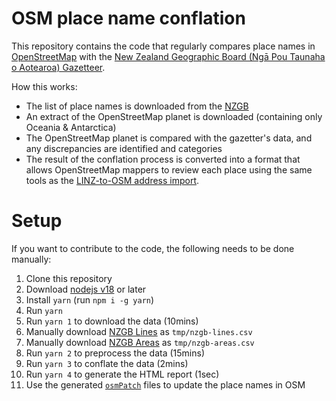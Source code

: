 # OSM place name conflation

This repository contains the code that regularly compares place names in [OpenStreetMap](https://openstreetmap.org) with the [New Zealand Geographic Board (Ngā Pou Taunaha o Aotearoa) Gazetteer](https://gazetteer.linz.govt.nz).

How this works:

- The list of place names is downloaded from the [NZGB](https://gazetteer.linz.govt.nz/gaz.csv)
- An extract of the OpenStreetMap planet is downloaded (containing only Oceania & Antarctica)
- The OpenStreetMap planet is compared with the gazetter's data, and any discrepancies are identified and categories
- The result of the conflation process is converted into a format that allows OpenStreetMap mappers to review each place using the same tools as the [LINZ-to-OSM address import](https://github.com/osm-nz/linz-address-import).

# Setup

If you want to contribute to the code, the following needs to be done manually:

1. Clone this repository
1. Download [nodejs v18](https://nodejs.org) or later
1. Install `yarn` (run `npm i -g yarn`)
1. Run `yarn`
1. Run `yarn 1` to download the data (10mins)
1. Manually download [NZGB Lines](https://data.linz.govt.nz/layer/52423) as `tmp/nzgb-lines.csv`
1. Manually download [NZGB Areas](https://data.linz.govt.nz/layer/52424) as `tmp/nzgb-areas.csv`
1. Run `yarn 2` to preprocess the data (15mins)
1. Run `yarn 3` to conflate the data (2mins)
1. Run `yarn 4` to generate the HTML report (1sec)
1. Use the generated [`osmPatch`](https://github.com/osm-nz/linz-address-import/blob/main/SPEC.md) files to update the place names in OSM
